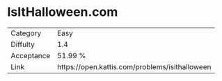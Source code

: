 # IsItHalloween.com

<table>
    <tr>
        <td>Category</td>
        <td>Easy</td>
    </tr>
    <tr>
        <td>Diffulty</td>
        <td>1.4</td>
    </tr>
    <tr>
        <td>Acceptance</td>
        <td>51.99 %</td>
    </tr>
    <tr>
        <td>Link</td>
        <td>https://open.kattis.com/problems/isithalloween</td>
    </tr>
</table>